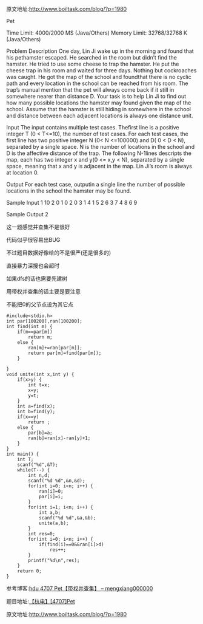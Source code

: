 原文地址:http://www.boiltask.com/blog/?p=1980

Pet

Time Limit: 4000/2000 MS (Java/Others)    Memory Limit: 32768/32768 K (Java/Others)


Problem Description
One day, Lin Ji wake up in the morning and found that his pethamster escaped. He searched in the room but didn’t find the hamster. He tried to use some cheese to trap the hamster. He put the cheese trap in his room and waited for three days. Nothing but cockroaches was caught. He got the map of the school and foundthat there is no cyclic path and every location in the school can be reached from his room. The trap’s manual mention that the pet will always come back if it still in somewhere nearer than distance D. Your task is to help Lin Ji to find out how many possible locations the hamster may found given the map of the school. Assume that the hamster is still hiding in somewhere in the school and distance between each adjacent locations is always one distance unit.
 

Input
The input contains multiple test cases. Thefirst line is a positive integer T (0 < T<=10), the number of test cases. For each test cases, the first line has two positive integer N (0< N <=100000) and D( 0 < D < N), separated by a single space. N is the number of locations in the school and D is the affective distance of the trap. The following N-1lines descripts the map, each has two integer x and y(0 <= x,y < N), separated by a single space, meaning that x and y is adjacent in the map. Lin Ji’s room is always at location 0.
 

Output
For each test case, outputin a single line the number of possible locations in the school the hamster may be found.
 

Sample Input
1
10 2
0 1
0 2
0 3
1 4
1 5
2 6
3 7
4 8
6 9
 

Sample Output
2


这一题感觉并查集不是很好

代码似乎很容易出BUG

不过题目数据好像给的不是很严(还是很多的)

直接暴力深搜也会超时

如果dfs的话也需要先建树

用带权并查集的话主要是要注意

不能把0的父节点设为其它点

```
#include<stdio.h>
int par[100200],ran[100200];
int find(int m) {
    if(m==par[m])
        return m;
    else {
        ran[m]+=ran[par[m]];
        return par[m]=find(par[m]);
    }

}
void unite(int x,int y) {
    if(x>y) {
        int t=x;
        x=y;
        y=t;
    }
    int a=find(x);
    int b=find(y);
    if(x==y)
        return ;
    else {
        par[b]=a;
        ran[b]=ran[x]-ran[y]+1;
    }
}
int main() {
    int T;
    scanf("%d",&T);
    while(T--) {
        int n,d;
        scanf("%d %d",&n,&d);
        for(int i=0; i<n; i++) {
            ran[i]=0;
            par[i]=i;
        }
        for(int i=1; i<n; i++) {
            int a,b;
            scanf("%d %d",&a,&b);
            unite(a,b);
        }
        int res=0;
        for(int i=0; i<n; i++) {
            if(find(i)==0&&ran[i]>d)
                res++;
        }
        printf("%d\n",res);
    }
    return 0;
}
```

参考博客:[hdu 4707 Pet【带权并查集】 – mengxiang000000](http://blog.csdn.net/mengxiang000000/article/details/51253067)

题目地址:[【杭电】\[4707\]Pet](http://acm.hdu.edu.cn/showproblem.php?pid=4707)

原文地址:http://www.boiltask.com/blog/?p=1980